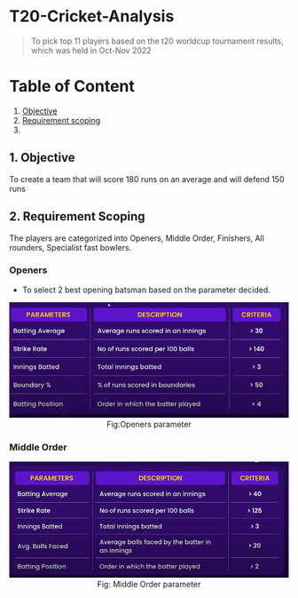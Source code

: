 # T20-Cricket-Analysis
> To pick top 11 players based on the t20 worldcup tournament results, which was held in Oct-Nov 2022

# Table of Content
1. [Objective](#Objective)
2. [Requirement scoping](#Requirement-Scoping)
3.

## 1. Objective
 To create a team that will score 180 runs on an average and will defend 150 runs
 
## 2. Requirement Scoping
The players are categorized into Openers, Middle Order, Finishers, All rounders, Specialist fast bowlers.

### Openers
* To select 2 best opening batsman based on the parameter decided.
<p align="center">
<img src="https://github.com/Ignatius306/T20-Cricket-Analysis/blob/main/images/t201.png"><br>Fig:Openers parameter
</p>

### Middle Order
<p align="center">
 <img src ="https://github.com/Ignatius306/T20-Cricket-Analysis/blob/main/images/Screenshot%202023-04-08%20172307.png"><br>Fig: Middle Order parameter

